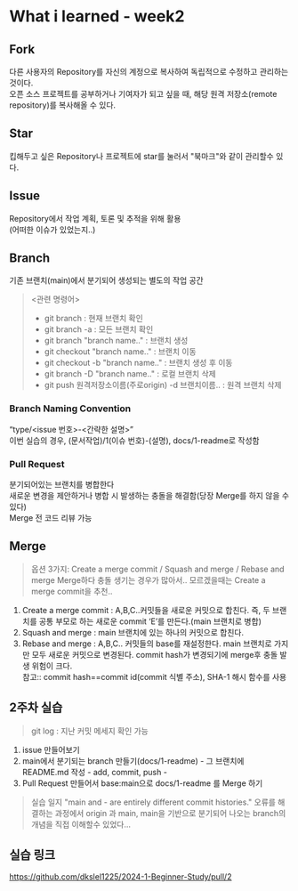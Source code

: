 # What i learned - week2
## Fork
다른 사용자의 Repository를 자신의 계정으로 복사하여 독립적으로 수정하고 관리하는 것이다.   
오픈 소스 프로젝트를 공부하거나 기여자가 되고 싶을 때, 해당 원격 저장소(remote repository)를 복사해올 수 있다.
## Star
킵해두고 싶은 Repository나 프로젝트에 star를 눌러서 "북마크"와 같이 관리할수 있다.   
## Issue
Repository에서 작업 계획, 토론 및 추적을 위해 활용   
(어떠한 이슈가 있었는지..)
## Branch 
기존 브랜치(main)에서 분기되어 생성되는 별도의 작업 공간   
> <관련 명령어>
> * git branch              : 현재 브랜치 확인
> * git branch -a           : 모든 브랜치 확인
> * git branch "branch name.."      : 브랜치 생성
> * git checkout "branch name.."    : 브랜치 이동
> * git checkout -b "branch name.." : 브랜치 생성 후 이동
> * git branch -D "branch name.."                 : 로컬 브랜치 삭제
> * git push 원격저장소이름(주로origin) -d 브랜치이름..   : 원격 브랜치 삭제
### Branch Naming Convention
“type/<issue 번호>-<간략한 설명>”   
이번 실습의 경우, (문서작업)/1(이슈 번호)-(설명), docs/1-readme로 작성함
### Pull Request
분기되어있는 브랜치를 병합한다     
새로운 변경을 제안하거나 병합 시 발생하는 충돌을 해결함(당장 Merge를 하지 않을 수 있다)   
Merge 전 코드 리뷰 가능
## Merge
> 옵션 3가지: Create a merge commit / Squash and merge / Rebase and merge
> Merge하다 충돌 생기는 경우가 많아서.. 모르겠을때는 Create a merge commit을 추천..
1. Create a merge commit : A,B,C..커밋들을 새로운 커밋으로 합친다. 즉, 두 브랜치를 공통 부모로 하는 새로운 commit ‘E’를 만든다.(main 브랜치로 병합)
2. Squash and merge : main 브랜치에 있는 하나의 커밋으로 합친다.
3. Rebase and merge : A,B,C.. 커밋들의 base를 재설정한다. main 브랜치로 가지만 모두 새로운 커밋으로 변경된다. commit hash가 변경되기에 merge후 충돌 발생 위험이 크다.    
참고:: commit hash==commit id(commit 식별 주소), SHA-1 해시 함수를 사용

## 2주차 실습
> git log : 지난 커밋 메세지 확인 가능
1. issue 만들어보기
2. main에서 분기되는 branch 만들기(docs/1-readme) - 그 브랜치에 README.md 작성 - add, commit, push -
3. Pull Request 만들어서 base:main으로 docs/1-readme 를 Merge 하기
> 실습 일지
> "main and - are entirely different commit histories." 오류를 해결하는 과정에서 origin 과 main, main을 기반으로 분기되어 나오는 branch의 개념을 직접 이해할수 있었다... 

## 실습 링크
https://github.com/dkslel1225/2024-1-Beginner-Study/pull/2
